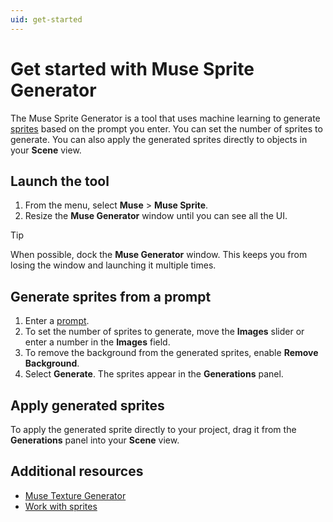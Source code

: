 ```yaml
---
uid: get-started
---
```


# Get started with Muse Sprite Generator

The Muse Sprite Generator is a tool that uses machine learning to generate [sprites](https://docs.unity3d.com/Manual/Sprites.html) based on the prompt you enter. You can set the number of sprites to generate. You can also apply the generated sprites directly to objects in your **Scene** view.
## Launch the tool

1. From the menu, select **Muse** > **Muse Sprite**.
2. Resize the **Muse Generator** window until you can see all the UI.

> [!TIP]
> When possible, dock the **Muse Generator** window. This keeps you from losing the window and launching it multiple times.

## Generate sprites from a prompt

1. Enter a [prompt](xref:write-prompt).
1. To set the number of sprites to generate, move the **Images** slider or enter a number in the **Images** field.
1. To remove the background from the generated sprites, enable **Remove Background**.
1. Select **Generate**. The sprites appear in the **Generations** panel.

## Apply generated sprites

To apply the generated sprite directly to your project, drag it from the **Generations** panel into your **Scene** view.

## Additional resources

* [Muse Texture Generator](https://docs.unity3d.com/Packages/com.unity.muse.texture@latest)
* [Work with sprites](https://docs.unity3d.com/Manual/Sprites.html)